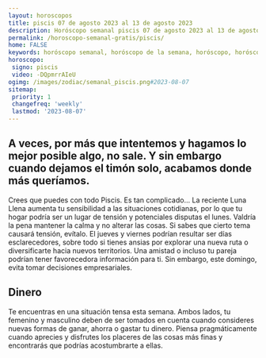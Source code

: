 ```yaml
---
layout: horoscopos
title: piscis 07 de agosto 2023 al 13 de agosto 2023 
description: Horóscopo semanal piscis 07 de agosto 2023 al 13 de agosto 2023. A veces, por más que intentemos y hagamos lo mejor posible algo, no sale. Y sin embargo cuando dejamos el timón solo, acabamos donde más queríamos.
permalink: /horoscopo-semanal-gratis/piscis/
home: FALSE
keywords: horóscopo semanal, horóscopo de la semana, horóscopo, horóscopo gratis,horóscopos, horóscopo esperanza gracia, horoscopos piscis la semana, horóscopos gratis, Tarot, Astrologia, Zodíaco, piscis, horoscopo gratis, semanal
horoscopo:
 signo: piscis
 video: -DQpmrrAIeU
ogimg: /images/zodiac/semanal_piscis.png#2023-08-07
sitemap:
 priority: 1
 changefreq: 'weekly'
 lastmod: '2023-08-07'
---
```




## A veces, por más que intentemos y hagamos lo mejor posible algo, no sale. Y sin embargo cuando dejamos el timón solo, acabamos donde más queríamos.

Crees que puedes con todo Piscis. 
 Es tan complicado…
La reciente Luna Llena aumenta tu sensibilidad a las situaciones cotidianas, por lo que tu hogar podría ser un lugar de tensión y potenciales disputas el lunes. Valdría la pena mantener la calma y no alterar las cosas. Si sabes que cierto tema causará tensión, evítalo. El jueves y viernes podrían resultar ser días esclarecedores, sobre todo si tienes ansias por explorar una nueva ruta o diversificarte hacia nuevos territorios. Una amistad o incluso tu pareja podrían tener favorecedora información para ti. Sin embargo, este domingo, evita tomar decisiones empresariales.

## Dinero

Te encuentras en una situación tensa esta semana. Ambos lados, tu femenino y masculino deben de ser tomados en cuenta cuando consideres nuevas formas de ganar, ahorra o gastar tu dinero. Piensa pragmáticamente cuando aprecies y disfrutes los placeres de las cosas más finas y encontrarás que podrías acostumbrarte a ellas.